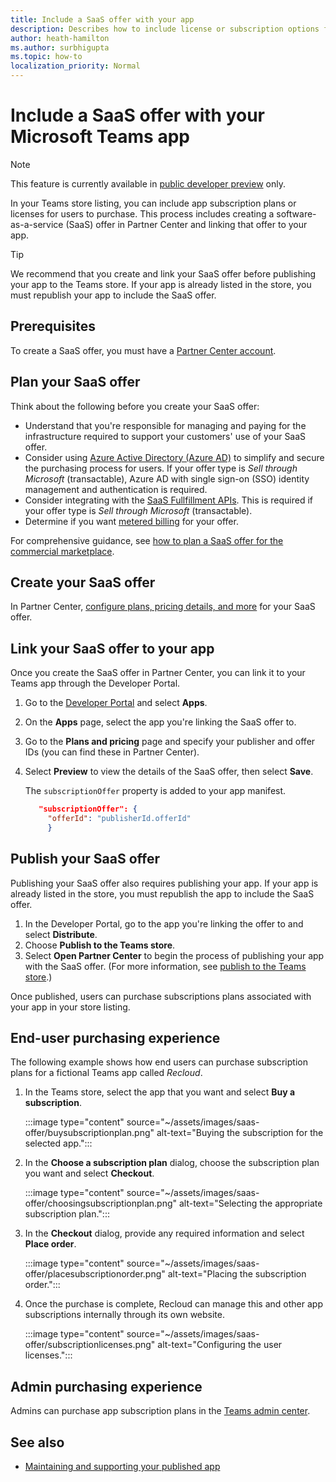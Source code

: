 ```yaml
---
title: Include a SaaS offer with your app
description: Describes how to include license or subscription options for using your app.
author: heath-hamilton
ms.author: surbhigupta
ms.topic: how-to
localization_priority: Normal 
---
```


# Include a SaaS offer with your Microsoft Teams app

> [!NOTE]
> This feature is currently available in [public developer preview](~/resources/dev-preview/developer-preview-intro.md) only.

In your Teams store listing, you can include app subscription plans or licenses for users to purchase. This process includes creating a software-as-a-service (SaaS) offer in Partner Center and linking that offer to your app.

> [!TIP]
> We recommend that you create and link your SaaS offer before publishing your app to the Teams store. If your app is already listed in the store, you must republish your app to include the SaaS offer.

## Prerequisites

To create a SaaS offer, you must have a [Partner Center account](create-partner-center-dev-account.md).

## Plan your SaaS offer

Think about the following before you create your SaaS offer:

* Understand that you're responsible for managing and paying for the infrastructure required to support your customers' use of your SaaS offer.
* Consider using [Azure Active Directory (Azure AD)](/azure/marketplace/azure-ad-saas) to simplify and secure the purchasing process for users. If your offer type is *Sell through Microsoft* (transactable), Azure AD with single sign-on (SSO) identity management and authentication is required.
* Consider integrating with the [SaaS Fullfillment APIs](/azure/marketplace/partner-center-portal/pc-saas-fulfillment-apis). This is required if your offer type is *Sell through Microsoft* (transactable).
* Determine if you want [metered billing](/azure/marketplace/partner-center-portal/saas-metered-billing) for your offer. 

For comprehensive guidance, see [how to plan a SaaS offer for the commercial marketplace](/azure/marketplace/plan-saas-offer).

## Create your SaaS offer

In Partner Center, [configure plans, pricing details, and more](/azure/marketplace/create-new-saas-offer) for your SaaS offer.

## Link your SaaS offer to your app

Once you create the SaaS offer in Partner Center, you can link it to your Teams app through the Developer Portal.

1. Go to the [Developer Portal](https://aka.ms/dev-portal) and select **Apps**.
1. On the **Apps** page, select the app you're linking the SaaS offer to.
1. Go to the **Plans and pricing** page and specify your publisher and offer IDs (you can find these in Partner Center).
1. Select **Preview** to view the details of the SaaS offer, then select **Save**.

   The `subscriptionOffer` property is added to your app manifest.

   ```json
      "subscriptionOffer": {
        "offerId": "publisherId.offerId"  
        }
   ```

## Publish your SaaS offer

Publishing your SaaS offer also requires publishing your app. If your app is already listed in the store, you must republish the app to include the SaaS offer.

1. In the Developer Portal, go to the app you're linking the offer to and select **Distribute**.
1. Choose **Publish to the Teams store**. 
1. Select **Open Partner Center** to begin the process of publishing your app with the SaaS offer. (For more information, see [publish to the Teams store](~/concepts/deploy-and-publish/appsource/publish.md).)

Once published, users can purchase subscriptions plans associated with your app in your store listing.

## End-user purchasing experience

The following example shows how end users can purchase subscription plans for a fictional Teams app called *Recloud*.

1. In the Teams store, select the app that you want and select **Buy a subscription**.

    :::image type="content" source="~/assets/images/saas-offer/buysubscriptionplan.png" alt-text="Buying the subscription for the selected app.":::

2. In the **Choose a subscription plan** dialog, choose the subscription plan you want and select **Checkout**.

    :::image type="content" source="~/assets/images/saas-offer/choosingsubscriptionplan.png" alt-text="Selecting the appropriate subscription plan.":::

3. In the **Checkout** dialog, provide any required information and select **Place order**.

    :::image type="content" source="~/assets/images/saas-offer/placesubscriptionorder.png" alt-text="Placing the subscription order.":::

1. Once the purchase is complete, Recloud can manage this and other app subscriptions internally through its own website.

    :::image type="content" source="~/assets/images/saas-offer/subscriptionlicenses.png" alt-text="Configuring the user licenses.":::

## Admin purchasing experience

Admins can purchase app subscription plans in the [Teams admin center](/MicrosoftTeams/purchase-third-party-apps).

## See also

* [Maintaining and supporting your published app](../post-publish/overview.md)
